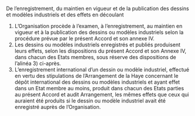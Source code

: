 De l’enregistrement, du maintien en vigueur
et de la publication des dessins et modèles
industriels et des effets en découlant
1) L’Organisation procède à l’examen, à l’enregistrement, au maintien en vigueur et à la
publication des dessins ou modèles industriels selon la procédure prévue par le présent
Accord et son annexe IV.
2) Les dessins ou modèles industriels enregistrés et publiés produisent leurs effets, selon
les dispositions du présent Accord et son Annexe IV, dans chacun des Etats membres,
sous réserve des dispositions de l’alinéa 3) ci-après.
3) L’enregistrement international d’un dessin ou modèle industriel, effectué en vertu des
stipulations de l’Arrangement de la Haye concernant le dépôt international des dessins
ou modèles industriels et ayant effet dans un Etat membre au moins, produit dans
chacun des Etats parties au présent Accord et audit Arrangement, les mêmes effets que
ceux qui auraient été produits si le dessin ou modèle industriel avait été enregistré
auprès de l’Organisation.